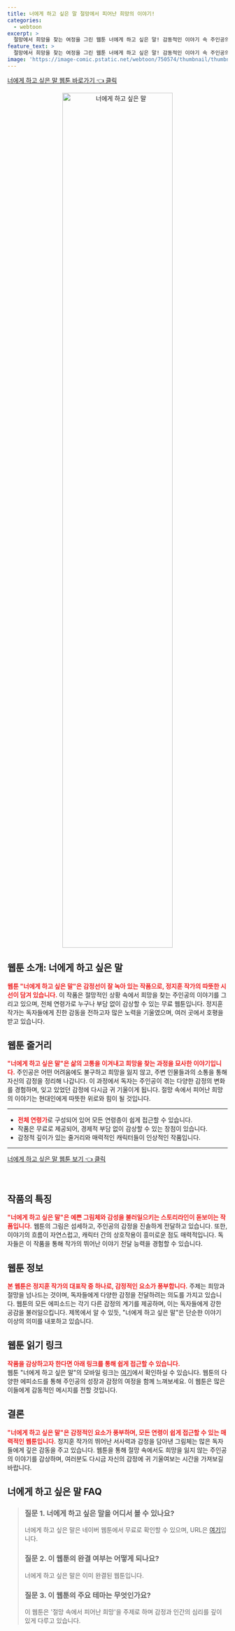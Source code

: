 ```yaml
---
title: 너에게 하고 싶은 말 절망에서 피어난 희망의 이야기!
categories:
  - webtoon
excerpt: >
  절망에서 희망을 찾는 여정을 그린 웹툰 너에게 하고 싶은 말! 감동적인 이야기 속 주인공의 성장과 사랑을 함께 경험해보세요. 지금 무료로 확인해보세요!
feature_text: >
  절망에서 희망을 찾는 여정을 그린 웹툰 너에게 하고 싶은 말! 감동적인 이야기 속 주인공의 성장과 사랑을 함께 경험해보세요. 지금 무료로 확인해보세요!
image: 'https://image-comic.pstatic.net/webtoon/750574/thumbnail/thumbnail_IMAG21_3761411025835930722.jpg'
---
```


<p><a class="modoo-button" href="https://comic.naver.com/webtoon/list?titleId=750574" rel="nofollow noopener">너에게 하고 싶은 말 웹툰 바로가기 👈 클릭</a></p>
<figure class="image" style="width: 50%; height: 50%; text-align: center; margin: auto;"><img alt="너에게 하고 싶은 말" src="https://image-comic.pstatic.net/webtoon/750574/thumbnail/thumbnail_IMAG21_3761411025835930722.jpg" style="width: 100%; height: 100%; object-fit: cover;"/></figure>
<h2 id="웹툰_소개">웹툰 소개: 너에게 하고 싶은 말</h2>
<p><b><span style="color: #ee2323;">웹툰 "너에게 하고 싶은 말"은 감정선이 잘 녹아 있는 작품으로, 정지훈 작가의 따뜻한 시선이 담겨 있습니다.</span></b> 이 작품은 절망적인 상황 속에서 희망을 찾는 주인공의 이야기를 그리고 있으며, 전체 연령가로 누구나 부담 없이 감상할 수 있는 무료 웹툰입니다. 정지훈 작가는 독자들에게 진한 감동을 전하고자 많은 노력을 기울였으며, 여러 곳에서 호평을 받고 있습니다.</p>
<h2 id="웹툰_줄거리">웹툰 줄거리</h2>
<p><b><span style="color: #ee2323;">"너에게 하고 싶은 말"은 삶의 고통을 이겨내고 희망을 찾는 과정을 묘사한 이야기입니다.</span></b> 주인공은 어떤 어려움에도 불구하고 희망을 잃지 않고, 주변 인물들과의 소통을 통해 자신의 감정을 정리해 나갑니다. 이 과정에서 독자는 주인공이 겪는 다양한 감정의 변화를 경험하며, 잊고 있었던 감정에 다시금 귀 기울이게 됩니다. 절망 속에서 피어난 희망의 이야기는 현대인에게 따뜻한 위로와 힘이 될 것입니다.</p>
<hr/>
<ul>
<li><b><span style="color: #ee2323;">전체 연령가</span></b>로 구성되어 있어 모든 연령층이 쉽게 접근할 수 있습니다.</li>
<li>작품은 무료로 제공되어, 경제적 부담 없이 감상할 수 있는 장점이 있습니다.</li>
<li>감정적 깊이가 있는 줄거리와 매력적인 캐릭터들이 인상적인 작품입니다.</li>
</ul>
<hr/>
<p><a class="modoo-button" href="https://m.comic.naver.com/webtoon/list?titleId=750574" rel="nofollow noopener">너에게 하고 싶은 말 웹툰 보기 👈 클릭</a></p><br/>
<h2 id="작품_특징">작품의 특징</h2>
<p><b><span style="color: #ee2323;">"너에게 하고 싶은 말"은 예쁜 그림체와 감성을 불러일으키는 스토리라인이 돋보이는 작품입니다.</span></b> 웹툰의 그림은 섬세하고, 주인공의 감정을 진솔하게 전달하고 있습니다. 또한, 이야기의 흐름이 자연스럽고, 캐릭터 간의 상호작용이 흥미로운 점도 매력적입니다. 독자들은 이 작품을 통해 작가의 뛰어난 이야기 전달 능력을 경험할 수 있습니다.</p>
<h2 id="웹툰_정보">웹툰 정보</h2>
<p><b><span style="color: #ee2323;">본 웹툰은 정지훈 작가의 대표작 중 하나로, 감정적인 요소가 풍부합니다.</span></b> 주제는 희망과 절망을 넘나드는 것이며, 독자들에게 다양한 감정을 전달하려는 의도를 가지고 있습니다. 웹툰의 모든 에피소드는 각기 다른 감정의 계기를 제공하며, 이는 독자들에게 강한 공감을 불러일으킵니다. 제목에서 알 수 있듯, "너에게 하고 싶은 말"은 단순한 이야기 이상의 의미를 내포하고 있습니다.</p>
<h2 id="웹툰_읽기_링크">웹툰 읽기 링크</h2>
<p><b><span style="color: #ee2323;">작품을 감상하고자 한다면 아래 링크를 통해 쉽게 접근할 수 있습니다.</span></b><br/>
웹툰 "너에게 하고 싶은 말"의 모바일 링크는 <a href="https://m.comic.naver.com/webtoon/list?titleId=750574">여기</a>에서 확인하실 수 있습니다. 웹툰의 다양한 에피소드를 통해 주인공의 성장과 감정의 여정을 함께 느껴보세요. 이 웹툰은 많은 이들에게 감동적인 메시지를 전할 것입니다.</p>
<h2 id="결론">결론</h2>
<p><b><span style="color: #ee2323;">"너에게 하고 싶은 말"은 감정적인 요소가 풍부하며, 모든 연령이 쉽게 접근할 수 있는 매력적인 웹툰입니다.</span></b> 정지훈 작가의 뛰어난 서사력과 감정을 담아낸 그림체는 많은 독자들에게 깊은 감동을 주고 있습니다. 웹툰을 통해 절망 속에서도 희망을 잃지 않는 주인공의 이야기를 감상하며, 여러분도 다시금 자신의 감정에 귀 기울여보는 시간을 가져보길 바랍니다.</p>
<h2 id=너에게 하고 싶은 말_FAQ>너에게 하고 싶은 말 FAQ</h2>
<div itemscope="" itemtype="https://schema.org/FAQPage"> 
<blockquote> 
<div itemscope="" itemprop="mainEntity" itemtype="https://schema.org/Question"> <h3 id="질문_1" itemprop="name">질문 1. 너에게 하고 싶은 말을 어디서 볼 수 있나요? </h3> 
<div itemscope="" itemprop="acceptedAnswer" itemtype="https://schema.org/Answer"> 
<span itemprop="text"> <p>너에게 하고 싶은 말은 네이버 웹툰에서 무료로 확인할 수 있으며, URL은 <a href="https://comic.naver.com/webtoon/list?titleId=750574">여기</a>입니다.</p> </span> 
</div> 
</div> 

<div itemscope="" itemprop="mainEntity" itemtype="https://schema.org/Question"> <h3 id="질문_2" itemprop="name">질문 2. 이 웹툰의 완결 여부는 어떻게 되나요? </h3> 
<div itemscope="" itemprop="acceptedAnswer" itemtype="https://schema.org/Answer"> 
<span itemprop="text"> <p>너에게 하고 싶은 말은 이미 완결된 웹툰입니다.</p> </span> 
</div> 
</div> 

<div itemscope="" itemprop="mainEntity" itemtype="https://schema.org/Question"> <h3 id="질문_3" itemprop="name">질문 3. 이 웹툰의 주요 테마는 무엇인가요?</h3> 
<div itemscope="" itemprop="acceptedAnswer" itemtype="https://schema.org/Answer"> 
<span itemprop="text"> <p>이 웹툰은 '절망 속에서 피어난 희망'을 주제로 하며 감정과 인간의 심리를 깊이 있게 다루고 있습니다.</p> </span> 
</div> 
</div> 
</blockquote> 
</div>


